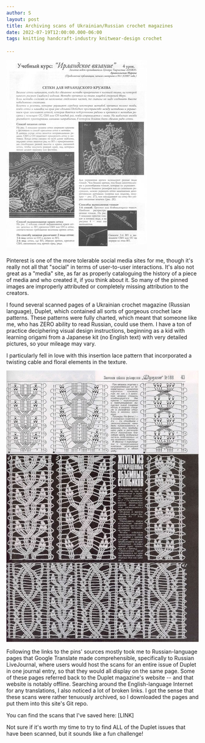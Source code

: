 ```yaml
---
author: S
layout: post
title: Archiving scans of Ukrainian/Russian crochet magazines
date: 2022-07-19T12:00:00.000-06:00
tags: knitting handcraft-industry knitwear-design crochet

---
```

![](/assets/docs/irishCrochetLessons/irland0012.jpg)

Pinterest is one of the more tolerable social media sites for me, though it's really not all that "social" in terms of user-to-user interactions. It's also not great as a "media" site, as far as properly cataloguing the history of a piece of media and who created it, if you think about it. So many of the pinned images are improperly attributed or completely missing attribution to the creators.

I found several scanned pages of a Ukrainian crochet magazine (Russian language), Duplet, which contained all sorts of gorgeous crochet lace patterns. These patterns were fully charted, which meant that someone like me, who has ZERO ability to read Russian, could use them. I have a ton of practice deciphering visual design instructions, beginning as a kid with learning origami from a Japanese kit (no English text) with very detailed pictures, so your mileage may vary.

I particularly fell in love with this insertion lace pattern that incorporated a twisting cable and floral elements in the texture. 

![](/assets/duplet-cable-lace.jpg)

Following the links to the pins' sources mostly took me to Russian-language pages that Google Translate made comprehensible, specifically to Russian LiveJournal, where users would host the scans for an entire issue of Duplet in one journal entry, so that they would all display on the same page. Some of these pages referred back to the Duplet magazine's website -- and that website is notably offline. Searching around the English-language Internet for any translations, I also noticed a lot of broken links. I got the sense that these scans were rather tenuously archived, so I downloaded the pages and put them into this site's Git repo.

You can find the scans that I've saved here: \[LINK\]

Not sure if it's worth my time to try to find ALL of the Duplet issues that have been scanned, but it sounds like a fun challenge!